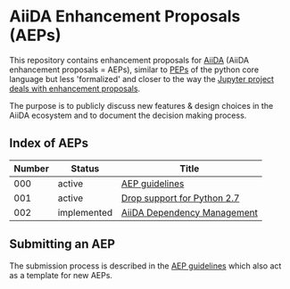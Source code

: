# AiiDA Enhancement Proposals (AEPs)

This repository contains enhancement proposals for [AiiDA](www.aiida.net) (AiiDA
enhancement proposals = AEPs), similar to
[PEPs](https://www.python.org/dev/peps/) of the python core language but
less 'formalized' and closer to the way the [Jupyter project deals
with enhancement proposals](https://github.com/jupyter/enhancement-proposals).

The purpose is to publicly discuss new features & design choices in the AiiDA
ecosystem and to document the decision making process.


## Index of AEPs 

| Number | Status           | Title                                                            |
|--------|------------------|------------------------------------------------------------------|
| 000    | active           | [AEP guidelines](000_aep_guidelines/readme.md)                   | 
| 001    | active           | [Drop support for Python 2.7](001_drop_python2/)                 |
| 002    | implemented      | [AiiDA Dependency Management](002_dependency_management/)        |

## Submitting an AEP
The submission process is described in the [AEP guidelines](000_aep_guidelines/readme.md) which also act as a template for new AEPs. 
